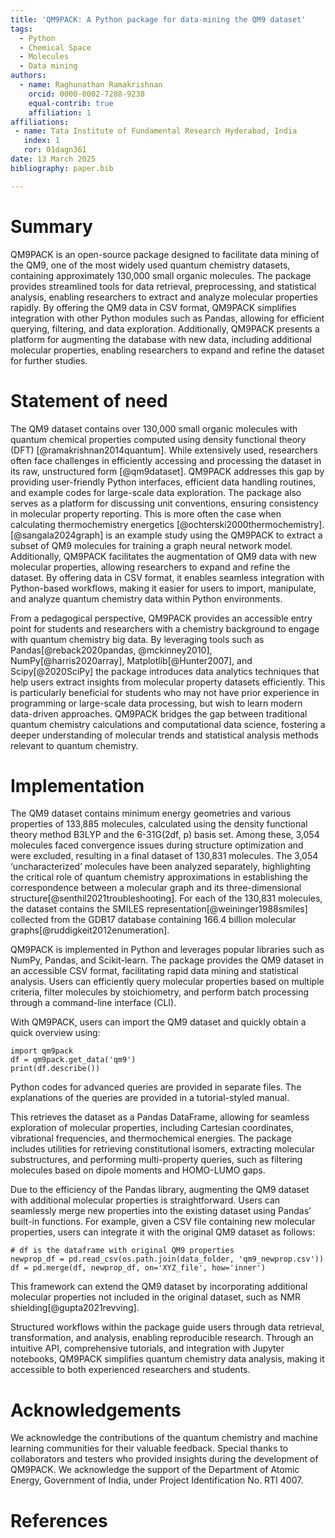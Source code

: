 ```yaml
---
title: 'QM9PACK: A Python package for data-mining the QM9 dataset'
tags:
  - Python
  - Chemical Space
  - Molecules
  - Data mining
authors:
  - name: Raghunathan Ramakrishnan
    orcid: 0000-0002-7288-9238
    equal-contrib: true
    affiliation: 1
affiliations:
 - name: Tata Institute of Fundamental Research Hyderabad, India
   index: 1
   ror: 01dagn361
date: 13 March 2025
bibliography: paper.bib

---
```


# Summary

QM9PACK is an open-source package designed to facilitate data mining of the 
QM9, one of the most widely used quantum chemistry datasets, containing approximately 130,000 small organic molecules. 
The package provides streamlined tools for data retrieval, preprocessing, and statistical analysis, 
enabling researchers to extract and analyze molecular properties rapidly. By offering 
the QM9 data in CSV format, QM9PACK simplifies integration with other Python modules 
such as Pandas, allowing for efficient querying, filtering, and data exploration. 
Additionally, QM9PACK presents a platform for augmenting the database with new data, 
including additional molecular properties, enabling researchers to expand and refine 
the dataset for further studies.


# Statement of need

The QM9 dataset contains over 130,000 small organic molecules with quantum 
chemical properties computed using density functional theory (DFT) [@ramakrishnan2014quantum]. While 
extensively used, researchers often face challenges in efficiently accessing 
and processing the dataset in its raw, unstructured form [@qm9dataset]. QM9PACK addresses this gap by providing user-friendly 
Python interfaces, efficient data handling routines, and example codes for large-scale 
data exploration. The package also serves as a platform for discussing unit 
conventions, ensuring consistency in molecular property reporting. 
This is more often the case when calculating thermochemistry energetics [@ochterski2000thermochemistry]. 
[@sangala2024graph] is an example study using the QM9PACK to extract
a subset of QM9 molecules for training a graph neural network model.
Additionally, QM9PACK facilitates the augmentation of QM9 data with new molecular properties, 
allowing researchers to expand and refine the dataset. 
By offering data in CSV format, it enables seamless integration with Python-based workflows, making it easier for users 
to import, manipulate, and analyze quantum chemistry data within Python environments.

From a pedagogical perspective, QM9PACK provides an accessible entry point for students 
and researchers with a chemistry background to engage with quantum chemistry big data. 
By leveraging tools such as Pandas[@reback2020pandas, @mckinney2010],  NumPy[@harris2020array], Matplotlib[@Hunter2007], and Scipy[@2020SciPy] the package introduces data analytics techniques that help users extract insights from molecular property datasets efficiently. 
This is particularly beneficial for students who may not have prior 
experience in programming or large-scale data processing, but wish to learn modern data-driven 
approaches. QM9PACK bridges the gap between traditional quantum chemistry calculations and 
computational data science, fostering a deeper understanding of molecular trends and statistical 
analysis methods relevant to quantum chemistry.

# Implementation

The QM9 dataset contains minimum energy geometries and various properties of 133,885 molecules, 
calculated using the density functional theory method B3LYP and the 6-31G(2df, p) basis set. 
Among these, 3,054 molecules faced convergence issues during structure optimization and were excluded, 
resulting in a final dataset of 130,831 molecules. The 3,054 ‘uncharacterized’ molecules have been analyzed 
separately, highlighting the critical role of quantum chemistry approximations in establishing the correspondence 
between a molecular graph and its three-dimensional structure[@senthil2021troubleshooting]. For each of the 130,831 molecules, the dataset 
contains the SMILES representation[@weininger1988smiles] collected from the GDB17 database containing 166.4 billion molecular graphs[@ruddigkeit2012enumeration].

QM9PACK is implemented in Python and leverages popular libraries such as NumPy, Pandas, and Scikit-learn. 
The package provides the QM9 dataset in an accessible CSV format, facilitating rapid data mining and statistical analysis. 
Users can efficiently query molecular properties based on multiple criteria, filter molecules by stoichiometry, 
and perform batch processing through a command-line interface (CLI).

With QM9PACK, users can import the QM9 dataset and quickly obtain a quick overview using:
```
import qm9pack
df = qm9pack.get_data('qm9')
print(df.describe())
```
Python codes for advanced queries are provided in separate files. The explanations of the queries are
provided in a tutorial-styled manual.

This retrieves the dataset as a Pandas DataFrame, allowing for seamless exploration of molecular properties, 
including Cartesian coordinates, vibrational frequencies, and thermochemical energies. The package includes 
utilities for retrieving constitutional isomers, extracting molecular substructures, and performing multi-property queries, 
such as filtering molecules based on dipole moments and HOMO-LUMO gaps.

Due to the efficiency of the Pandas library, augmenting the QM9 dataset with additional molecular properties is straightforward. Users can seamlessly merge new properties into the existing dataset using Pandas' built-in functions. For example, given a CSV file containing new molecular properties, users can integrate it with the original QM9 dataset as follows:
```
# df is the dataframe with original QM9 properties
newprop_df = pd.read_csv(os.path.join(data_folder, 'qm9_newprop.csv'))
df = pd.merge(df, newprop_df, on='XYZ_file', how='inner')
```
This framework can extend the QM9 dataset by incorporating additional molecular properties not included in the original dataset, such as NMR shielding[@gupta2021revving]. 

Structured workflows 
within the package guide users through data retrieval, transformation, and analysis, enabling reproducible 
research. Through an intuitive API, comprehensive tutorials, and integration with Jupyter notebooks, 
QM9PACK simplifies quantum chemistry data analysis, making it accessible to both 
experienced researchers and students. 


# Acknowledgements

We acknowledge the contributions of the quantum chemistry and machine learning communities for their valuable feedback. Special thanks to collaborators and testers who provided insights during the development of QM9PACK. We acknowledge the support of the Department of Atomic Energy, Government of India, under Project Identification No. RTI 4007.

# References
